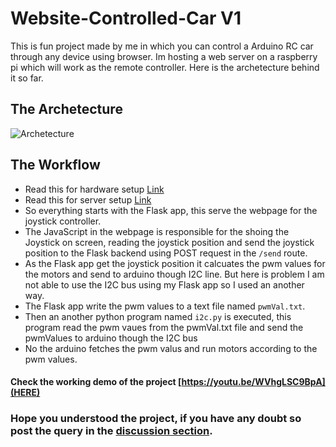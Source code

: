 # Website-Controlled-Car V1
This is fun project made by me in which you can control a Arduino RC car through any device using browser. Im hosting a web server on a raspberry pi which will work as the remote controller. Here is the archetecture behind it so far.
## The Archetecture
![Archetecture](https://i.ibb.co/tpj3FGW/Untitled-document-1.png)
## The Workflow
+ Read this for hardware setup [Link](Hardware-setup.md)
+ Read this for server setup [Link](Server-setup.md)
+ So everything starts with the Flask app, this serve the webpage for the joystick controller. 
+ The JavaScript in the webpage is responsible for the shoing the Joystick on screen, reading the joystick position and send the joystick position to the Flask backend using POST request in the `/send` route.
+ As the Flask app get the joystick position it calcuates the pwm values for the motors and send to arduino though I2C line. But here is problem I am not able to use the I2C bus using my Flask app so I used an another way.
+ The Flask app write the pwm values to a text file named `pwmVal.txt`.
+ Then an another python program named `i2c.py` is executed, this program read the pwm vaues from the pwmVal.txt file and send the pwmValues to arduino though the I2C bus
+ No the arduino fetches the pwm valus and run motors according to the pwm values. 

#### Check the working demo of the project [https://youtu.be/WVhgLSC9BpA](HERE)

### Hope you understood the project, if you have any doubt so post the query in the [discussion section](https://github.com/anurag3301/Website-Controlled-Car/discussions).
